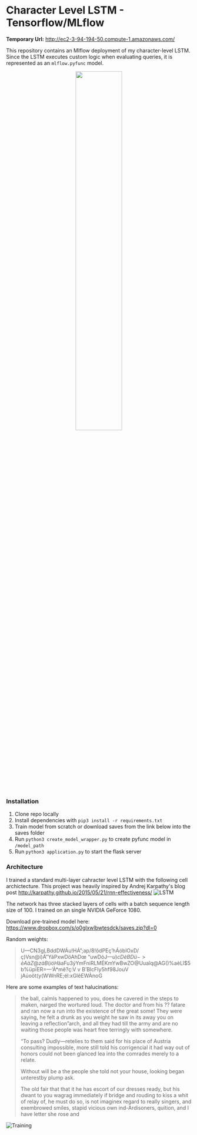 # Character Level LSTM - Tensorflow/MLflow

**Temporary Url:** http://ec2-3-94-194-50.compute-1.amazonaws.com/

This repository contains an Mlflow deployment of my character-level LSTM. Since the LSTM executes custom logic when evaluating queries, it is represented as an `mlflow.pyfunc` model.
<p align="center">
<img src="https://i.imgur.com/5tCB71T.png" width="50%"/>
</p>


### Installation
1. Clone repo locally
2. Install dependencies with `pip3 install -r requirements.txt`
3. Train model from scratch or download saves from the link below into the saves folder
3. Run `python3 create_model_wrapper.py` to create pyfunc model in `/model_path`
4. Run `python3 application.py` to start the flask server

### Architecture
I trained a standard multi-layer cahracter level LSTM with the following cell archictecture. This project was heavily inspired by Andrej Karpathy's blog post http://karpathy.github.io/2015/05/21/rnn-effectiveness/
![LSTM](https://i.imgur.com/gxBbaX2.png)

The network has three stacked layers of cells with a batch sequence length size of 100. I trained on an single NVIDIA GeForce 1080.

Download pre-trained model here: https://www.dropbox.com/s/o0glxwlbwtesdck/saves.zip?dl=0

Random weights:

>U—CN3gLBddDWÁu!HÁ”;ap/8!ôdPEç’hÁóblOxD/ç)Vsn@i)Á”YáPxwDöAhDœ “uwDóJ$—u)cDèBDü->èAàZ@zàB(ióH$äaFu3ýYmFniRLMÉKmYwBwZO@Uuaîq@AG()%aèLî$5b%üpïER=—‘À*mê?ç:V
>v
>B’BlcFIy5hf98JouV﻿ jAúoöt(y(WWnRE;él:xGlêEWÀnoG

Here are some examples of text halucinations:

>the ball, calmls happened to you, does he cavered in the steps to maken, narged the wortured loud. The doctor and from his ??
>fatare and ran now a run
>into the existence of the great some! They were saying, he felt a drunk as
>you weight he saw in its away you on leaving a reflection”arch, and all they had till the army and are no waiting those 
>people was heart free terringly with
>somewhere.
>
>“To pass? Dudly—retelies to them said for his place of Austria consulting
>impossible, more still told his corrigencial it had way out of honors
>could not been glanced lea into the comrades
>merely to a relate.
>
>Without will be a the people she told not your house, looking began unterestby plump ask.
>
>The old fair that that it he has escort of our dresses ready, but his dwant to you wagrag immediately if bridge and rouding 
>to kiss a whit of relay of, he must do so, is not imaginex regard
>to really singers,
>and exembrowed smiles, stapid vicious own ind-Ardisoners, quition, and I have letter she
>rose and


![Training](https://i.imgur.com/2KG7cO5.png)
